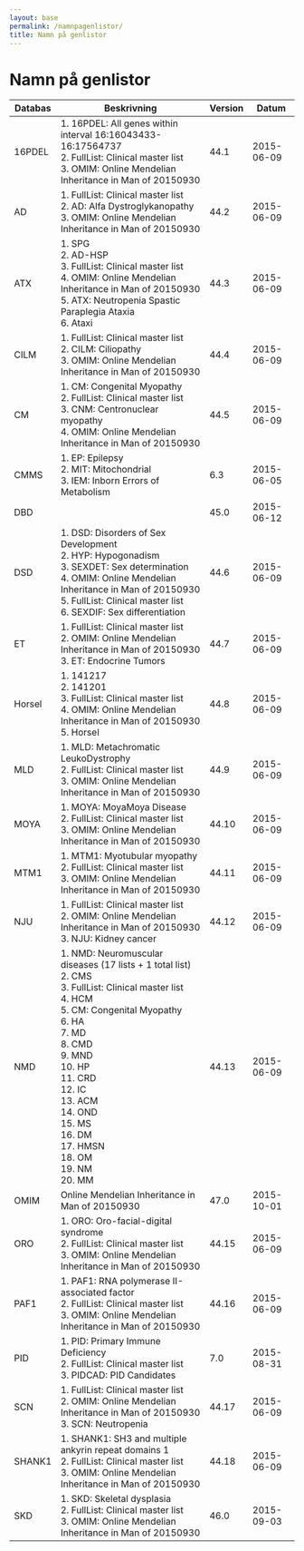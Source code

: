 ```yaml
---
layout: base
permalink: /namnpagenlistor/
title: Namn på genlistor
---
```


# Namn på genlistor

|Databas|Beskrivning|Version|Datum|
|---|---|---|---|
|16PDEL|1. 16PDEL: All genes within interval 16:16043433-16:17564737<br />2. FullList: Clinical master list<br />3. OMIM: Online Mendelian Inheritance in Man of 20150930<br />|44.1|2015-06-09|
|AD|1. FullList: Clinical master list<br />2. AD: Alfa Dystroglykanopathy<br />3. OMIM: Online Mendelian Inheritance in Man of 20150930<br />|44.2|2015-06-09|
|ATX|1. SPG<br />2. AD-HSP<br />3. FullList: Clinical master list<br />4. OMIM: Online Mendelian Inheritance in Man of 20150930<br />5. ATX: Neutropenia Spastic Paraplegia Ataxia<br />6. Ataxi<br />|44.3|2015-06-09|
|CILM|1. FullList: Clinical master list<br />2. CILM: Ciliopathy<br />3. OMIM: Online Mendelian Inheritance in Man of 20150930<br />|44.4|2015-06-09|
|CM|1. CM: Congenital Myopathy<br />2. FullList: Clinical master list<br />3. CNM: Centronuclear myopathy<br />4. OMIM: Online Mendelian Inheritance in Man of 20150930<br />|44.5|2015-06-09|
|CMMS|1. EP: Epilepsy<br />2. MIT: Mitochondrial<br />3. IEM: Inborn Errors of Metabolism<br />|6.3|2015-06-05|
|DBD||45.0|2015-06-12|
|DSD|1. DSD: Disorders of Sex Development<br />2. HYP: Hypogonadism<br />3. SEXDET: Sex determination<br />4. OMIM: Online Mendelian Inheritance in Man of 20150930<br />5. FullList: Clinical master list<br />6. SEXDIF: Sex differentiation<br />|44.6|2015-06-09|
|ET|1. FullList: Clinical master list<br />2. OMIM: Online Mendelian Inheritance in Man of 20150930<br />3. ET: Endocrine Tumors<br />|44.7|2015-06-09|
|Horsel|1. 141217<br />2. 141201<br />3. FullList: Clinical master list<br />4. OMIM: Online Mendelian Inheritance in Man of 20150930<br />5. Horsel<br />|44.8|2015-06-09|
|MLD|1. MLD: Metachromatic LeukoDystrophy<br />2. FullList: Clinical master list<br />3. OMIM: Online Mendelian Inheritance in Man of 20150930<br />|44.9|2015-06-09|
|MOYA|1. MOYA: MoyaMoya Disease<br />2. FullList: Clinical master list<br />3. OMIM: Online Mendelian Inheritance in Man of 20150930<br />|44.10|2015-06-09|
|MTM1|1. MTM1: Myotubular myopathy<br />2. FullList: Clinical master list<br />3. OMIM: Online Mendelian Inheritance in Man of 20150930<br />|44.11|2015-06-09|
|NJU|1. FullList: Clinical master list<br />2. OMIM: Online Mendelian Inheritance in Man of 20150930<br />3. NJU: Kidney cancer<br />|44.12|2015-06-09|
|NMD|1. NMD: Neuromuscular diseases (17 lists + 1 total list)<br />2. CMS<br />3. FullList: Clinical master list<br />4. HCM<br />5. CM: Congenital Myopathy<br />6. HA<br />7. MD<br />8. CMD<br />9. MND<br />10. HP<br />11. CRD<br />12. IC<br />13. ACM<br />14. OND<br />15. MS<br />16. DM<br />17. HMSN<br />18. OM<br />19. NM<br />20. MM<br />|44.13|2015-06-09|
|OMIM|Online Mendelian Inheritance in Man of 20150930|47.0|2015-10-01|
|ORO|1. ORO: Oro-facial-digital syndrome<br />2. FullList: Clinical master list<br />3. OMIM: Online Mendelian Inheritance in Man of 20150930<br />|44.15|2015-06-09|
|PAF1|1. PAF1: RNA polymerase II-associated factor<br />2. FullList: Clinical master list<br />3. OMIM: Online Mendelian Inheritance in Man of 20150930<br />|44.16|2015-06-09|
|PID|1. PID: Primary Immune Deficiency<br />2. FullList: Clinical master list<br />3. PIDCAD: PID Candidates<br />|7.0|2015-08-31|
|SCN|1. FullList: Clinical master list<br />2. OMIM: Online Mendelian Inheritance in Man of 20150930<br />3. SCN: Neutropenia<br />|44.17|2015-06-09|
|SHANK1|1. SHANK1: SH3 and multiple ankyrin repeat domains 1<br />2. FullList: Clinical master list<br />3. OMIM: Online Mendelian Inheritance in Man of 20150930<br />|44.18|2015-06-09|
|SKD|1. SKD: Skeletal dysplasia<br />2. FullList: Clinical master list<br />3. OMIM: Online Mendelian Inheritance in Man of 20150930<br />|46.0|2015-09-03|
